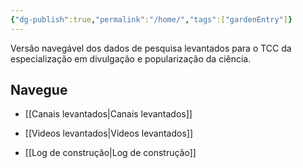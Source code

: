 ```yaml
---
{"dg-publish":true,"permalink":"/home/","tags":["gardenEntry"]}
---
```




Versão navegável dos dados de pesquisa levantados para o TCC da especialização em divulgação e popularização da ciência. 




## Navegue

- [[Canais levantados\|Canais levantados]]
- [[Videos levantados\|Videos levantados]]

- [[Log de construção\|Log de construção]]
